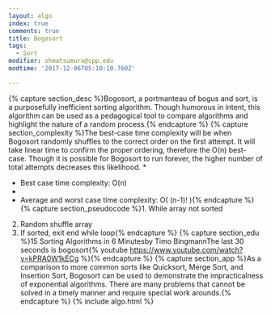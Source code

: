 ```yaml
---
layout: algo
index: true
comments: true
title: Bogosort
tags:
  - Sort
modifier: shmatsumura@cpp.edu
modtime: '2017-12-06T05:10:10.760Z'

---
```

{% capture section_desc %}Bogosort, a portmanteau of bogus and sort, is a purposefully inefficient sorting algorithm.  Though humorous in intent, this algorithm can be used as a pedagogical tool to compare algorithms and highlight the nature of a random process.{% endcapture %}
{% capture section_complexity %}The best-case time complexity will be when Bogosort randomly shuffles to the correct order on the first attempt.  It will take linear time to confirm the proper ordering, therefore the O(n) best-case.  Though it is possible for Bogosort to run forever, the higher number of total attempts decreases this likelihood.
*
* Best case time complexity: O(n)
* 
* Average and worst case time complexity: O( (n-1)! ){% endcapture %}
{% capture section_pseudocode %}1. While array not sorted
2. Random shuffle array
3. If sorted, exit end while loop{% endcapture %}
{% capture section_edu %}15 Sorting Algorithms in 6 Minutesby Timo BingmannThe last 30 seconds is bogosort{% youtube https://www.youtube.com/watch?v=kPRA0W1kECg %}{% endcapture %}
{% capture section_app %}As a comparison to more common sorts like Quicksort, Merge Sort, and Insertion Sort, Bogosort can be used to demonstrate the impracticalness of exponential algorithms.  There are many problems that cannot be solved in a timely manner and require special work arounds.{% endcapture %}
{% include algo.html %}